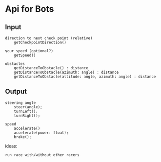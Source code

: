 Api for Bots
============


Input
-----

    direction to next check point (relative)
        getCheckpointDirection()

    your speed (optional?)
        getSpeed()

    obstacles
        getDistanceToObstacle() : distance
        getDistanceToObstacle(azimuth: angle) : distance
        getDistanceToObstacle(altitude: angle, azimuth: angle) : distance

Output
------

    steering angle
        steer(angle);
        turnLeft();
        turnRight();

    speed
        accelerate()
        accelerate(power: float);
        brake();



ideas:

    run race with/without other racers